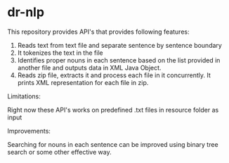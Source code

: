 # dr-nlp

This repository provides API's that provides following features:

1. Reads text from text file and separate sentence by sentence boundary
2. It tokenizes the text in the file
3. Identifies proper nouns in each sentence based on the list provided in another file and outputs data in XML Java Object.
4. Reads zip file, extracts it and process each file in it concurrently. It prints XML representation for each file in zip.

Limitations:

Right now these API's works on predefined .txt files in resource folder as input

Improvements:

Searching for nouns in each sentence can be improved using binary tree search or some other effective way. 

